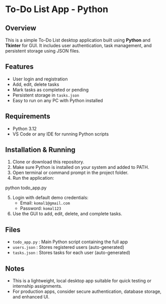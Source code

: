 #  To-Do List App - Python 

## Overview
This is a simple To-Do List desktop application built using **Python** and **Tkinter** for GUI. It includes user authentication, task management, and persistent storage using JSON files.

## Features
- User login and registration
- Add, edit, delete tasks
- Mark tasks as completed or pending
- Persistent storage in `tasks.json`
- Easy to run on any PC with Python installed

## Requirements
- Python 3.12
-  VS Code or any IDE for running Python scripts

## Installation & Running
1. Clone or download this repository.
2. Make sure Python is installed on your system and added to PATH.
3. Open terminal or command prompt in the project folder.
4. Run the application:

python todo_app.py

5. Login with default demo credentials:
   - Email: `komal1@gmail.com`
   - Password: `komal123`
6. Use the GUI to add, edit, delete, and complete tasks.

## Files
- `todo_app.py` : Main Python script containing the full app
- `users.json` : Stores registered users (auto-generated)
- `tasks.json` : Stores tasks for each user (auto-generated)

## Notes
- This is a lightweight, local desktop app suitable for quick testing or internship assignments.
- For production apps, consider secure authentication, database storage, and enhanced UI.
```
